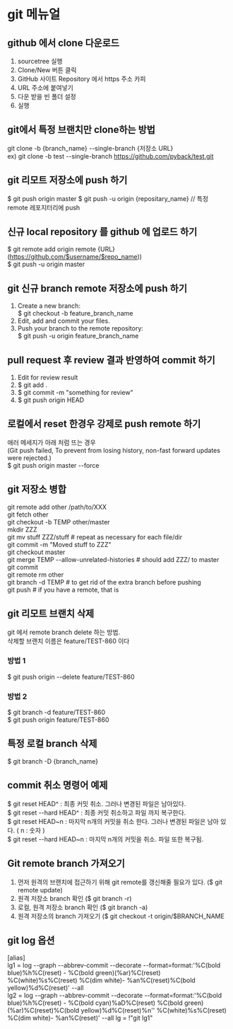 # git 메뉴얼

## github 에서 clone 다운로드
1. sourcetree 실행
2. Clone/New 버튼 클릭
3. GitHub 사이트 Repository 에서 https 주소 카피
4. URL 주소에 붙여넣기
5. 다운 받을 빈 폴더 설정
6. 실행

## git에서 특정 브랜치만 clone하는 방법
git clone -b {branch_name} --single-branch {저장소 URL}  
ex) git clone -b test --single-branch https://github.com/pyback/test.git  

## git 리모트 저장소에 push 하기
$ git push origin master
$ git push -u origin {repositary_name}  // 특정 remote 레포지터리에 push

## 신규 local repository 를 github 에 업로드 하기
$ git remote add origin remote {URL} (https://github.com/$username/$repo_name))  
$ git push -u origin master

## git 신규 branch remote 저장소에 push 하기
1. Create a new branch:  
$ git checkout -b feature_branch_name  
2. Edit, add and commit your files.  
3. Push your branch to the remote repository: <br/>
$ git push -u origin feature_branch_name

## pull request 후 review 결과 반영하여 commit 하기
1. Edit for review result
2. $ git add .
3. $ git commit -m "something for review"
4. $ git push origin HEAD

## 로컬에서 reset 한경우 강제로 push remote 하기
애러 메세지가 아래 처럼 뜨는 경우  
(Git push failed, To prevent from losing history, non-fast forward updates were rejected.)  
$ git push origin master --force

## git 저장소 병합
git remote add other /path/to/XXX  
git fetch other  
git checkout -b TEMP other/master  
mkdir ZZZ  
git mv stuff ZZZ/stuff # repeat as necessary for each file/dir  
git commit -m "Moved stuff to ZZZ"  
git checkout master  
git merge TEMP --allow-unrelated-histories # should add ZZZ/ to master  
git commit  
git remote rm other  
git branch -d TEMP # to get rid of the extra branch before pushing  
git push # if you have a remote, that is  

## git 리모트 브랜치 삭제
git 에서 remote branch delete 하는 방법.  
삭제할 브랜치 이름은 feature/TEST-860 이다
 
### 방법 1
$ git push origin --delete feature/TEST-860

### 방법 2
$ git branch -d feature/TEST-860  <br/>
$ git push origin feature/TEST-860

## 특정 로컬 branch 삭제
$ git branch -D {branch_name}

## commit 취소 명령어 예제
$ git reset HEAD^ : 최종 커밋 취소. 그러나 변경된 파일은 남아있다.  
$ git reset --hard HEAD^ : 최종 커밋 취소하고 파일 까지 복구한다.  
$ git reset HEAD~n : 마지막 n개의 커밋을 취소 한다. 그러나 변경된 파일은 남아 있다. ( n : 숫자 )  
$ git reset --hard HEAD~n : 마지막 n개의 커밋을 취소. 파일 또한 복구됨.  

## Git remote branch 가져오기
1. 먼저 원격의 브랜치에 접근하기 위해 git remote를 갱신해줄 필요가 있다. ($ git remote update)
2. 원격 저장소 branch 확인 ($ git branch -r)
3. 로컬, 원격 저장소 branch 확인 ($ git branch -a)
4. 원격 저장소의 branch 가져오기 ($ git checkout -t origin/$BRANCH_NAME

## git log 옵션
[alias]  <br/>
lg1 = log --graph --abbrev-commit --decorate --format=format:'%C(bold blue)%h%C(reset) - %C(bold green)(%ar)%C(reset) %C(white)%s%C(reset) %C(dim white)- %an%C(reset)%C(bold yellow)%d%C(reset)' --all  <br/>
lg2 = log --graph --abbrev-commit --decorate --format=format:'%C(bold blue)%h%C(reset) - %C(bold cyan)%aD%C(reset) %C(bold green)(%ar)%C(reset)%C(bold yellow)%d%C(reset)%n''          %C(white)%s%C(reset) %C(dim white)- %an%C(reset)' --all
lg = !"git lg1"  <br/>
